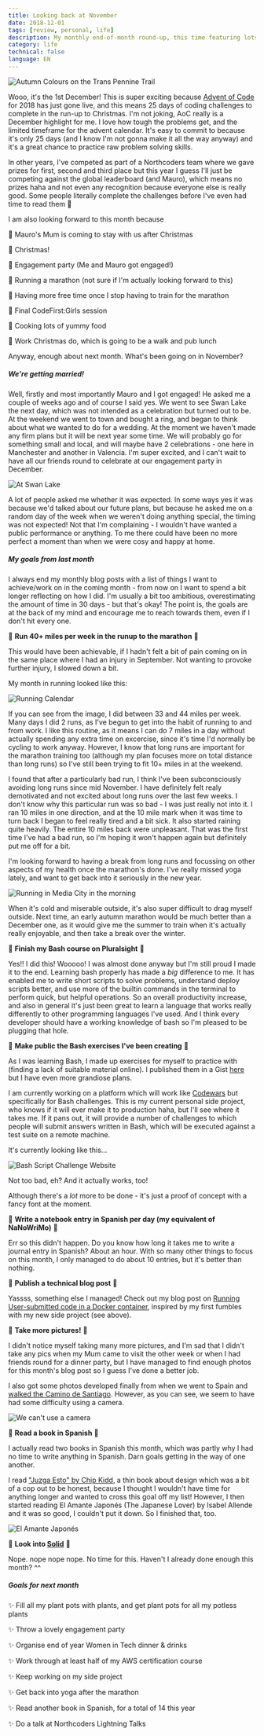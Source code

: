 ```yaml
---
title: Looking back at November
date: 2018-12-01
tags: [review, personal, life]
description: My monthly end-of-month round-up, this time featuring lots of running, a night at the ballet, bash shell scripting and an engagement (mine!!)
category: life
technical: false
language: EN
---
```


![Autumn Colours on the Trans Pennine Trail](./img/trail.png)

Wooo, it's the 1st December! This is super exciting because <a href="https://adventofcode.com/" target="_blank" rel="noopener noreferrer">Advent of Code</a> for 2018 has just gone live, and this means 25 days of coding challenges to complete in the run-up to Christmas. I'm not joking, AoC really is a December highlight for me. I love how tough the problems get, and the limited timeframe for the advent calendar. It's easy to commit to because it's only 25 days (and I know I'm not gonna make it all the way anyway) and it's a great chance to practice raw problem solving skills.

In other years, I've competed as part of a Northcoders team where we gave prizes for first, second and third place but this year I guess I'll just be competing against the global leaderboard (and Mauro), which means no prizes haha and not even any recognition because everyone else is really good. Some people literally complete the challenges before I've even had time to read them 🤷

I am also looking forward to this month because

🔶 Mauro's Mum is coming to stay with us after Christmas

🔶 Christmas!

🔶 Engagement party (Me and Mauro got engaged!)

🔶 Running a marathon (not sure if I'm actually looking forward to this)

🔶 Having more free time once I stop having to train for the marathon

🔶 Final CodeFirst:Girls session

🔶 Cooking lots of yummy food

🔶 Work Christmas do, which is going to be a walk and pub lunch

Anyway, enough about next month. What's been going on in November?

##### We're getting married!

Well, firstly and most importantly Mauro and I got engaged! He asked me a couple of weeks ago and of course I said yes. We went to see Swan Lake the next day, which was not intended as a celebration but turned out to be. At the weekend we went to town and bought a ring, and began to think about what we wanted to do for a wedding. At the moment we haven't made any firm plans but it will be next year some time. We will probably go for something small and local, and will maybe have 2 celebrations - one here in Manchester and another in Valencia. I'm super excited, and I can't wait to have all our friends round to celebrate at our engagement party in December.

![At Swan Lake](./img/swanlake.png)

A lot of people asked me whether it was expected. In some ways yes it was because we'd talked about our future plans, but because he asked me on a random day of the week when we weren't doing anything special, the timing was not expected! Not that I'm complaining - I wouldn't have wanted a public performance or anything. To me there could have been no more perfect a moment than when we were cosy and happy at home.

##### My goals from last month

I always end my monthly blog posts with a list of things I want to achieve/work on in the coming month - from now on I want to spend a bit longer reflecting on how I did. I'm usually a bit too ambitious, overestimating the amount of time in 30 days - but that's okay! The point is, the goals are at the back of my mind and encourage me to reach towards them, even if I don't hit every one.

💎 **Run 40+ miles per week in the runup to the marathon** 💎

This would have been achievable, if I hadn't felt a bit of pain coming on in the same place where I had an injury in September. Not wanting to provoke further injury, I slowed down a bit.

My month in running looked like this:

![Running Calendar](./img/running.png)

If you can see from the image, I did between 33 and 44 miles per week. Many days I did 2 runs, as I've begun to get into the habit of running to and from work. I like this routine, as it means I can do 7 miles in a day without actually spending any extra time on excercise, since it's time I'd normally be cycling to work anyway. However, I know that long runs are important for the marathon training too (although my plan focuses more on total distance than long runs) so I've still been trying to fit 10+ miles in at the weekend.

I found that after a particularly bad run, I think I've been subconsciously avoiding long runs since mid November. I have definitely felt realy demotivated and not excited about long runs over the last few weeks. I don't know why this particular run was so bad - I was just really not into it. I ran 10 miles in one direction, and at the 10 mile mark when it was time to turn back I began to feel really tired and a bit sick. It also started raining quite heavily. The entire 10 miles back were unpleasant. That was the first time I've had a bad run, so I'm hoping it won't happen again but definitely put me off for a bit.

I'm looking forward to having a break from long runs and focussing on other aspects of my health once the marathon's done. I've really missed yoga lately, and want to get back into it seriously in the new year.

![Running in Media City in the morning](./img/mediacity.png)

When it's cold and miserable outside, it's also super difficult to drag myself outside. Next time, an early autumn marathon would be much better than a December one, as it would give me the summer to train when it's actually really enjoyable, and then take a break over the winter.

💎 **Finish my Bash course on Pluralsight** 💎

Yes!! I did this! Wooooo! I was almost done anyway but I'm still proud I made it to the end. Learning bash properly has made a _big_ difference to me. It has enabled me to write short scripts to solve problems, understand deploy scripts better, and use more of the builtin commands in the terminal to perform quick, but helpful operations. So an overall productivity increase, and also in general it's just been great to learn a language that works really differently to other programming languages I've used. And I think every developer should have a working knowledge of bash so I'm pleased to be plugging that hole.

💎 **Make public the Bash exercises I've been creating** 💎

As I was learning Bash, I made up exercises for myself to practice with (finding a lack of suitable material online). I published them in a Gist <a href="https://gist.github.com/harrietty/a21ca7a0a223107f921947f66f0b3e46" target="_blank" rel="noopener noreferrer">here</a> but I have even more grandiose plans.

I am currently working on a platform which will work like <a href="https://www.codewars.com/" target="_blank" rel="noopener noreferrer">Codewars</a> but specifically for Bash challenges. This is my current personal side project, who knows if it will ever make it to production haha, but I'll see where it takes me. If it pans out, it will provide a number of challenges to which people will submit answers written in Bash, which will be executed against a test suite on a remote machine.

It's currently looking like this...

![Bash Script Challenge Website](./img/project.png)

Not too bad, eh? And it actually works, too!

Although there's a _lot_ more to be done - it's just a proof of concept with a fancy font at the moment.

💎 **Write a notebook entry in Spanish per day (my equivalent of NaNoWriMo)** 💎

Err so this didn't happen. Do you know how long it takes me to write a journal entry in Spanish? About an hour. With so many other things to focus on this month, I only managed to do about 10 entries, but it's better than nothing.

💎 **Publish a technical blog post** 💎

Yassss, something else I managed! Check out my blog post on <a href="/2018/blog/running-code-docker-sandbox/">Running User-submitted code in a Docker container</a>, inspired by my first fumbles with my new side project (see above).

💎 **Take more pictures!** 💎

I didn't notice myself taking many more pictures, and I'm sad that I didn't take any pics when my Mum came to visit the other week or when I had friends round for a dinner party, but I have managed to find enough photos for this month's blog post so I guess I've done a better job.

I also got some photos developed finally from when we went to Spain and <a href="/blog/2018/camino-de-santiago/">walked the Camino de Santiago</a>. However, as you can see, we seem to have had some difficulty using a camera.

![We can't use a camera](./img/photos.png)

💎 **Read a book in Spanish** 💎

I actually read two books in Spanish this month, which was partly why I had no time to write anything in Spanish. Darn goals getting in the way of one another.

I read <a href="https://www.amazon.co.uk/Juzga-Esto-Books-Chip-Kidd/dp/8492921560" target="_blank" rel="noopener noreferrer">"Juzga Esto" by Chip Kidd</a>, a thin book about design which was a bit of a cop out to be honest, because I thought I wouldn't have time for anything longer and wanted to cross this goal off my list! However, I then started reading El Amante Japonés (The Japanese Lover) by Isabel Allende and it was so good, I couldn't put it down. So I finished that, too.

![El Amante Japonés](./img/book.png)

💎 **Look into <a href="https://solid.mit.edu/" target="_blank" rel="noopener noreferrer">Solid</a>** 💎

Nope. nope nope nope. No time for this. Haven't I already done enough this month? ^^

##### Goals for next month

✨ Fill all my plant pots with plants, and get plant pots for all my potless plants

✨ Throw a lovely engagement party

✨ Organise end of year Women in Tech dinner & drinks

✨ Work through at least half of my AWS certification course

✨ Keep working on my side project

✨ Get back into yoga after the marathon

✨ Read another book in Spanish, for a total of 14 this year

✨ Do a talk at Northcoders Lightning Talks
